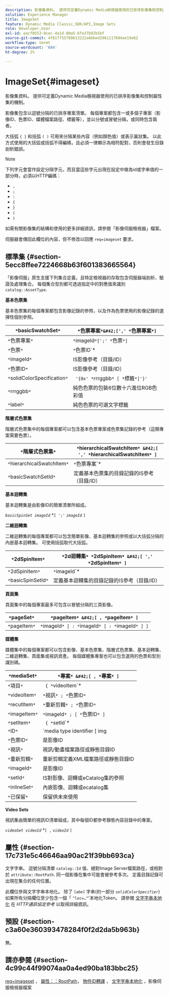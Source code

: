 ```yaml
---
description: 影像集資料。 提供可定義Dynamic Media檢視器使用的已排序影像集和控制屬性集的機制。
solution: Experience Manager
title: ImageSet
feature: Dynamic Media Classic,SDK/API,Image Sets
role: Developer,User
exl-id: eacf0553-8cec-4a1d-80a5-6fe37b92b5bf
source-git-commit: 4f81f755789613222a66bed2961117604ae19e62
workflow-type: tm+mt
source-wordcount: '684'
ht-degree: 2%

---
```


# ImageSet{#imageset}

影像集資料。 提供可定義Dynamic Media檢視器使用的已排序影像集和控制屬性集的機制。

影像集包含以逗號分隔的已排序專案清單。 每個專案都包含一或多個子專案（影像ID、色票ID、媒體檔案路徑、標籤等），並以分號或冒號分隔，或同時包含兩者。

大括弧 `{ }` 和括弧 `( )` 可用來分隔某些內容（例如顏色值）或表示巢狀集。 以此方式使用的大括弧或括弧不得編碼，且必須一律顯示為相符配對，否則會發生目錄剖析錯誤。

>[!NOTE]
>
>下列字元會當作設定分隔字元，而且當這些字元出現在設定中做為id或字串值的一部分時，必須以HTTP編碼：
>
>* `,`
>* `;`
>* `:`
>* `{`
>* `}`
>* `(`
>* `)`


如需有關影像集的結構和使用的更多詳細資訊，請參閱「影像伺服檢視器」檔案。

伺服器會傳回此欄位的內容，但不修改以回應 `req=imageset` 要求。

## 標準集 {#section-5ecc8ffee7224668b63f601383665564}

「影像伺服」原生支援下列集合定義，且特定檢視器的存取包含伺服器端剖析、驗證及處理集合。 每個集合型別都可透過指定中的對應值來識別 `catalog::AssetType`.

**基本色票集**

基本色票集的每個專案都包含影像記錄的參照，以及作為色票使用的影像記錄的選擇性個別參照。

| `*`basicSwatchSet`*` | `*`色票專案`*&#42;[',' *`色票專案`*]` |
|---|---|
| `*`色票專案`*` | `*`imageId`*[';' *`色票`*]` |
| `*`色票`*` | `*`色票ID`*|solidColorSpecifier` |
| `*`imageId`*` | IS影像參考（目錄/ID） |
| `*`色票ID`*` | IS影像參考（目錄/ID） |
| `*`solidColorSpecification`*` | ` '{0x' *`rrrggbb`* [ *`標籤`*]'}'` |
| `*`rrrggbb`*` | 純色色票的包裝6位數十六進位RGB色彩值 |
| `*`label`*` | 純色色票的可選文字標籤 |

**階層式色票集**

階層式色票集中的每個專案都可以包含基本色票專案或色票集記錄的參考（這類專案需要色票）。

| `*`階層式色票集`*` | `*`hierarchicalSwatchItem`* &#42;[ ',' *`hierarchicalSwatchItem`* ]` |
|---|---|
| `*`hierarchicalSwatchItem`*` | `*`色票專案`* | { *`basicSwatchSetId`* ';' *`色票`* }` |
| `*`basicSwatchSetId`*` | 定義基本色票集的目錄記錄的IS參考（目錄/ID） |

**基本迴轉集**

基本迴轉集是由影像ID的簡單清單所組成。

*`basicSpinSet imageId`*  &#42;`[ ';'`  *`imageId`* `]`

**二維迴轉集**

二維迴轉集的每個專案都可以包含簡單影像、基本迴轉集的參照或以大括弧分隔的內嵌基本迴轉集。 可使用括弧取代大括弧。

| `*`2dSpinItem`*` | `*`2d迴轉集`* *`2dSpinItem`* &#42;[ ',' *`2dSpinItem`* ]` |
|---|---|
| `*`2dSpinItem`*` | `*`imageId`* | { '{' *`basicSpinset`* '}' } | *`basicSpinSetId`*` |
| `*`basicSpinSetId`*` | 定義基本迴轉集的目錄記錄的IS參考（目錄/ID） |

**頁面集**

頁面集中的每個專案最多可包含以冒號分隔的三頁影像。

| `*`pageSet`*` | `*`pageItem`* &#42;[ , *`pageItem`* ]` |
|---|---|
| `*`pageItem`*` | `*`imageId`* [ : *`imageId`* [ : *`imageId`* ] ]` |

**媒體集**

媒體集中的每個專案都可以包含影像、基本色票集、階層式色票集、基本迴轉集、二維迴轉集、頁面集或視訊資產。 每個媒體集專案也可以包含選用的色票和型別識別碼。

| `*`mediaSet`*` | `*`專案`* &#42;[ , *`專案`* ]` |
|---|---|
| `*`項目`*` | ` { *`videoItem`* | *`recutItem`* | *`imageItem`*}} | *`setItem`* } [ ; [ *`ID`* ] [ ; [ *`保留`* ] ] ]` |
| `*`videoItem`*` | `*`視訊`* ; *`色票ID`*` |
| `*`recutItem`*` | `*`重新剪輯`* ; *`色票ID`*` |
| `*`imageItem`*` | `*`imageId`* ; [ *`色票ID`* ]` |
| `*`setItem`*` | ` { *`setId`* | { '{' *`inlineSet`* '}' } } ; *`色票ID`*` |
| `*`ID`*` | `media type identifier [ img | basic | advanced_image | img | img_set | advanced_imageset | advanced_swatchset | spin | video ]` |
| `*`色票ID`*` | 是影像ID |
| `*`視訊`*` | 視訊/動畫檔案路徑或靜態目錄ID |
| `*`重新剪輯`*` | 重新剪輯定義XML檔案路徑或靜態目錄ID |
| `*`imageId`*` | 是影像ID |
| `*`setId`*` | IS對影像、迴轉或eCatalog集的參照 |
| `*`inlineSet`*` | 內嵌影像、迴轉或ecatalog集 |
| `*`已保留`*` | 保留供未來使用 |

**Video Sets**

視訊集由簡單的視訊ID清單組成，其中每個ID都參考靜態內容目錄中的專案。

*`videoSet videoId`*  &#42;`[ ,`  *`videoId`* `]`

## 屬性 {#section-17c731e5c46646aa90ac21f39bb693ca}

文字字串。 逗號分隔清單 `catalog::Id` 值、絕對Image Server檔案路徑，或相對於 `attribute::RootPath`. 同一個影像在集中可能會被參考多次。 定義目錄記錄可出現在集合的任何位置。

此欄位參與文字字串本地化。 除了 *`label`* 字串(的一部分 *`solidColorSpecifier`*)如果所有分隔欄位至少包含一個「 `^loc=…^`&#39;本地化Token。 請參閱 [文字字串本地化](/help/aem-is-ir-api/is-api/http-ref/image-serving-api-ref/c-http-protocol-reference/c-syntax-and-features/r-text-string-localization.md) 在 *HTTP通訊協定參考* 以取得詳細資訊。

## 預設 {#section-c3a60e360393478284f0f2d2da5b963b}

無。

## 請亦參閱 {#section-4c99c44f99074aa0a4ed90ba183bbc25}

[req=imageset](/help/aem-is-ir-api/is-api/http-ref/image-serving-api-ref/c-http-protocol-reference/c-command-reference/r-req/r-req.md) ， [屬性：：RootPath](/help/aem-is-ir-api/is-api/image-catalog/image-serving-api-ref/c-image-catalog-reference/c-attributes-reference/r-rootpath.md)， [物件ID轉譯](/help/aem-is-ir-api/is-api/http-ref/image-serving-api-ref/c-http-protocol-reference/c-syntax-and-features/r-object-id-translation.md) ， [文字字串本地化](/help/aem-is-ir-api/is-api/http-ref/image-serving-api-ref/c-http-protocol-reference/c-syntax-and-features/r-text-string-localization.md) ，影像伺服檢視器檔案
